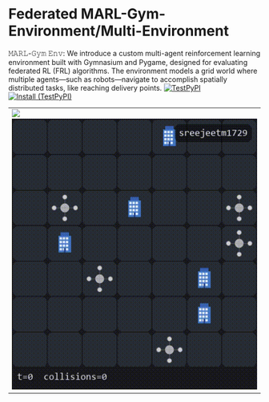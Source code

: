 # Federated MARL-Gym-Environment/Multi-Environment
𝙼𝙰𝚁𝙻-𝙶𝚢𝚖 𝙴𝚗𝚟: We introduce a custom multi-agent reinforcement learning environment built with Gymnasium and Pygame, designed for evaluating federated RL (FRL) algorithms. The environment models a grid world where multiple agents—such as robots—navigate to accomplish spatially distributed tasks, like reaching delivery points.
[![TestPyPI](https://img.shields.io/badge/dynamic/json?url=https://test.pypi.org/pypi/marl-env/json&query=$.info.version&label=TestPyPI&logo=pypi)](https://test.pypi.org/project/fed-marl-env/)
[![Install (TestPyPI)](https://img.shields.io/badge/pip%20install-marl--env-blue)](#installation)

</table>
<table> 
  <tr> 
    <td>
      <img src="https://github.com/sreejeetm1729/MARL-Gym-Environment/blob/main/Training%20Video%20MARL-Gym-Multi-Environment.gif" style="width:800px">
      <img src="https://github.com/sreejeetm1729/Federated-MARL-Gym-Environment/blob/main/Training%20Video%20MARL-Gym-Single-Environment.gif" style="width:800px">
    </td> 
  </tr>
